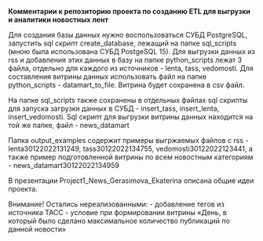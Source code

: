 **Комментарии к репозиторию проекта по созданию ETL для выгрузки и аналитики новостных лент**

Для создания базы данных нужно воспользоваться СУБД PostgreSQL, запустить sql скрипт create_database, лежащий на папке sql_scripts (мною была использована СУБД PostgeSQL 15).
Для выгрузки данных из rss и добавления этих данных в базу на папке python_scripts лежат 3 файла, отдельно для каждого из источников - lenta, tass, vedomosti.
Для составления витрины данных использовать файл на папке python_scripts - datamart_to_file. Витрина будет сохранена в csv файл.

На папке sql_scripts также сохранены в отдельных файлах sql скрипты для запуска загрузки данных в СУБД - insert_tass, insert_lenta, insert_vedomosti.
Sql скрипт для выгрузки витрины данных находится на той же папке, файл - news_datamart

Папка output_examples содержит примеры выгржаемых файлов с rss - lenta30122022131249, tass30122022134755, vedomosti30122022123441, а также пример подготовленной витрины по всем новостным категориям - news_datamart30122022134959

В презентации Project1_News_Gerasimova_Ekaterina описана общие идеи проекта.


Внимание!
Остались нереализованными:
	- добавление тегов из источника ТАСС
    - условие при формировании витрины «День, в который было сделано максимальное количество публикаций по данной новости»



